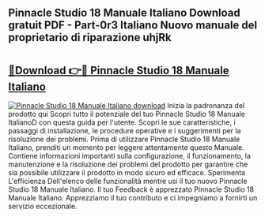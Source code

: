 ## Pinnacle Studio 18 Manuale Italiano Download gratuit PDF - Part-0r3 Italiano Nuovo manuale del proprietario di riparazione uhjRk

# <h2><a href="http://dfco3u.blite.top/?on=Pinnacle+Studio+18+Manuale+Italiano">🔗Download 👉🔴 Pinnacle Studio 18 Manuale Italiano</a></h2>

[![Pinnacle Studio 18 Manuale Italiano download](https://i.imgur.com/lujVjoI.png)](http://dfco3u.blite.top/?on=Pinnacle+Studio+18+Manuale+Italiano)
Inizia la padronanza del prodotto qui Scopri tutto il potenziale del tuo Pinnacle Studio 18 Manuale ItalianoD con questa guida per l'utente. Scopri le sue caratteristiche, i passaggi di installazione, le procedure operative e i suggerimenti per la risoluzione dei problemi. Prima di utilizzare Pinnacle Studio 18 Manuale Italiano, prenditi un momento per leggere attentamente questo Manuale. Contiene informazioni importanti sulla configurazione, il funzionamento, la manutenzione e la risoluzione dei problemi del prodotto per garantire che sia possibile utilizzare il prodotto in modo sicuro ed efficace. Sperimenta L'efficienza Dell'elenco delle funzionalità mentre usi il tuo nuovo Pinnacle Studio 18 Manuale Italiano. Il tuo Feedback è apprezzato Pinnacle Studio 18 Manuale Italiano. Apprezziamo il tuo contributo e ci impegniamo a fornirti un servizio eccezionale.
